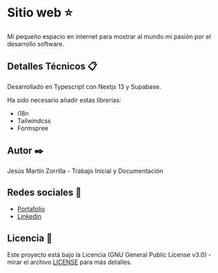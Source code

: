 # Sitio web ⭐
Mi pequeño espacio en internet para mostrar al mundo mi pasión por el desarrollo software.

## Detalles Técnicos 📋
Desarrollado en Typescript con Nextjs 13 y Supabase. 

Ha sido necesario añadir estas librerías:
- i18n
- Tailwindcss
- Formspree

## Autor ✒️
Jesús Martín Zorrilla - Trabajo Inicial y Documentación

## Redes sociales 📱
- [Portafolio](https://jesusmarzor.vercel.app)
- [Linkedin](https://www.linkedin.com/in/jesusmarzor/)

## Licencia 📄
Este proyecto está bajo la Licencia (GNU General Public License v3.0) - mirar el archivo [LICENSE](LICENSE) para más detalles.
